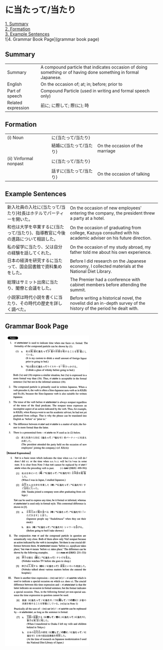 # に当たって/当たり

[1. Summary](#summary)<br>
[2. Formation](#formation)<br>
[3. Example Sentences](#example-sentences)<br>
![4. Grammar Book Page](grammar book page)<br>


## Summary

<table><tr>   <td>Summary</td>   <td>A compound particle that indicates occasion of doing something or of having done something in formal Japanese.</td></tr><tr>   <td>English</td>   <td>On the occasion of; at; in; before; prior to</td></tr><tr>   <td>Part of speech</td>   <td>Compound Particle (used in writing and formal speech only)</td></tr><tr>   <td>Related expression</td>   <td>前に; に際して; 際(に); 時</td></tr></table>

## Formation

<table class="table"><tbody><tr class="tr head"><td class="td"><span class="numbers">(i)</span> <span class="bold">Noun</span></td><td class="td"><span class="concept">に</span><span>{</span><span class="concept">当たって</span><span>/</span><span class="concept">当たり</span><span>}</span></td><td class="td"></td></tr><tr class="tr"><td class="td"></td><td class="td"><span>結婚</span><span class="concept">に</span><span>{</span><span class="concept">当たって</span><span>/</span><span class="concept">当たり</span><span>}</span></td><td class="td"><span>On the occasion of the marriage</span></td></tr><tr class="tr head"><td class="td"><span class="numbers">(ii)</span> <span class="bold">Vinformal nonpast</span></td><td class="td"><span class="concept">に</span><span>{</span><span class="concept">当たって</span><span>/</span><span class="concept">当たり</span><span>}</span></td><td class="td"></td></tr><tr class="tr"><td class="td"></td><td class="td"><span>話す</span><span class="concept">に</span><span>{</span><span class="concept">当たって</span><span>/</span><span class="concept">当たり</span><span>}</span></td><td class="td"><span>On the occasion of talking</span></td></tr></tbody></table>

## Example Sentences

<table><tr>   <td>新入社員の入社に{当たって/当たり}社長はホテルでパーティーを開いた。</td>   <td>On the occasion of new employees' entering the company, the president threw a party at a hotel.</td></tr><tr>   <td>和也は大学を卒業するに{当たって/当たり}、指導教官に今後の進路について相談した。</td>   <td>On the occasion of graduating from college, Kazuya consulted with his academic adviser on his future direction.</td></tr><tr>   <td>私の留学に当たり、父は自分の経験を話してくれた。</td>   <td>On the occasion of my study abroad, my father told me about his own experience.</td></tr><tr>   <td>日本の経済を研究するに当たって、国会図書館で資料集めをした。</td>   <td>Before I did research on the Japanese economy, I collected materials at the National Diet Library.</td></tr><tr>   <td>総理はサミット出席に当たり、閣僚と会議をした。</td>   <td>The Premier had a conference with cabinet members before attending the summit.</td></tr><tr>   <td>小説家は時代小説を書くに当たり、その時代の歴史を詳しく調べた。</td>   <td>Before writing a historical novel, the novelist did an in-depth survey of the history of the period he dealt with.</td></tr></table>

## Grammar Book Page

![](../img/Intermediateに当たって／当たり.png)

